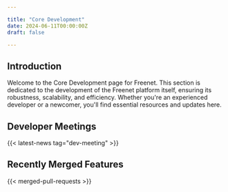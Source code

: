 ```yaml
---

title: "Core Development"  
date: 2024-06-11T00:00:00Z  
draft: false  

---
```


## Introduction

Welcome to the Core Development page for Freenet. This section is dedicated to the development of the Freenet platform itself, ensuring its robustness, scalability, and efficiency. Whether you're an experienced developer or a newcomer, you'll find essential resources and updates here.

## Developer Meetings

{{< latest-news tag="dev-meeting" >}}

## Recently Merged Features

{{< merged-pull-requests >}}
